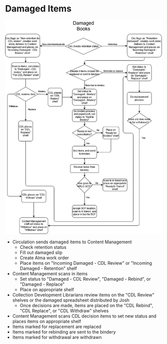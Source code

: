 # Damaged Items

![Damaged book workflow flow chart](<../../.gitbook/assets/Content Management physical workflow overviews-Damaged.drawio.png>)

* Circulation sends damaged items to Content Management
  * Check retention status
  * Fill out damaged slip
  * Create Alma work order
  * Place items on "Incoming Damaged - CDL Review" or "Incoming Damaged - Retention" shelf
* Content Management scans in items
  * Set status to "Damaged - CDL Review", "Damaged - Rebind", or "Damaged - Replace"
  * Place on appropriate shelf
* Collection Development Librarians review items on the "CDL Review" shelves or the damaged spreadsheet distributed by Josh
  * Once decisions are made, items are placed on the "CDL Rebind", "CDL Replace", or "CDL Withdraw" shelves
* Content Management scans CDL decision items to set new status and places items on appropriate shelf
* Items marked for replacement are replaced
* Items marked for rebinding are sent to the bindery
* Items marked for withdrawal are withdrawn
